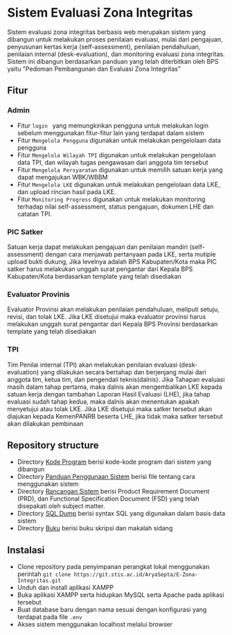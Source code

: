 # Sistem Evaluasi Zona Integritas

Sistem evaluasi zona integritas berbasis web merupakan sistem yang dibangun untuk melakukan proses penilaian evaluasi, mulai dari pengajuan, penyusunan kertas kerja (self-assessment), penilaian pendahuluan, penilaian internal (desk-evaluation), dan monitoring evaluasi zona integritas. Sistem ini dibangun berdasarkan panduan yang telah diterbitkan oleh BPS yaitu "Pedoman Pembangunan dan Evaluasi Zona Integritas"

## Fitur

### Admin
- Fitur ```login ``` yang memungkinkan pengguna untuk melakukan login sebelum menggunakan fitur-fitur lain yang terdapat dalam sistem
- Fitur ```Mengelola Pengguna``` digunakan untuk melakukan pengelolaan data pengguna
- Fitur ```Mengelola Wilayah TPI``` digunakan untuk melakukan pengelolaan data TPI, dan wilayah tugas pengawasan dari anggota tim tersebut
- Fitur ```Mengelola Persyaratan``` digunakan untuk memilih satuan kerja yang dapat mengajukan WBK/WBBM
- Fitur ```Mengelola LKE``` digunakan untuk melakukan pengelolaan data LKE, dan upload rincian hasil pada LKE.
- Fitur ```Monitoring Progress``` digunakan untuk melakukan monitoring terhadap nilai self-assessment, status pengajuan, dokumen LHE dan catatan TPI.

### PIC Satker
Satuan kerja dapat melakukan pengajuan dan penilaian mandiri (self-assessment) dengan cara menjawab pertanyaan pada LKE, serta mutiple upload bukti dukung, Jika levelnya adalah BPS Kabupaten/Kota maka PIC satker harus melakukan unggah surat pengantar dari Kepala BPS Kabupaten/Kota berdasarkan template yang telah disediakan

### Evaluator Provinis
Evaluator Provinsi akan melakukan penilaian pendahuluan, meliputi setuju, revisi, dan tolak LKE. Jika LKE disetujui maka evaluator provinsi harus melakukan unggah surat pengantar dari Kepala BPS Provinsi berdasarkan template yang telah disediakan

### TPI
Tim Penilai internal (TPI) akan melakukan penilaian evaluasi (desk-evaluation) yang dilakukan secara bertahap dan berjenjang mulai dari anggota tim, ketua tim, dan pengendali teknis(dalnis). Jika Tahapan evaluasi masih dalam tahap pertama, maka dalnis akan mengembalikan LKE kepada satuan kerja dengan tambahan Laporan Hasil Evaluasi (LHE), jika tahap evaluasi sudah tahap kedua, maka dalnis akan menentukan apakah menyetujui atau tolak LKE. Jika LKE disetujui maka satker tersebut akan diajukan kepada KemenPANRB beserta LHE, jika tidak maka satker tersebut akan dilakukan pembinaan


## Repository structure

- Directory [Kode Program](https://git.stis.ac.id/AryaSepta/E-Zona-Integritas/-/tree/master/Code) berisi kode-kode program dari sistem yang dibangun
- Directory [Panduan Penggunaan Sistem](https://git.stis.ac.id/AryaSepta/E-Zona-Integritas/-/tree/master/Panduan%20Penggunaan%20Sistem) berisi file tentang cara menggunakan sistem
- Directory [Rancangan Sistem](https://git.stis.ac.id/AryaSepta/E-Zona-Integritas/-/tree/master/Rancangan%20Sistem) berisi Product Requirement Document (PRD), dan Functional Specification Document (FSD) yang telah disepakati oleh subject matter.
- Directory [SQL Dump](https://git.stis.ac.id/ElisaImania/sistem-informasi-manajemen-risiko-berbasis-web/-/tree/main/SQL%20Dump) berisi syntax SQL yang digunakan dalam basis data sistem
- Directory [Buku](https://git.stis.ac.id/AryaSepta/E-Zona-Integritas/-/tree/master/Buku) berisi buku skripsi dan makalah sidang

## Instalasi

- Clone repository pada penyimpanan perangkat lokal menggunakan perintah ```git clone https://git.stis.ac.id/AryaSepta/E-Zona-Integritas.git``` 
- Unduh dan install aplikasi XAMPP
- Buka aplikasi XAMPP serta hidupkan MySQL serta Apache pada aplikasi tersebut
- Buat database baru dengan nama sesuai dengan konfigurasi yang terdapat pada file ```.env```
- Akses sistem menggunakan localhost melalui browser
